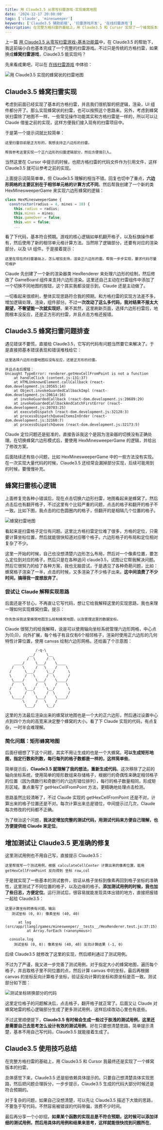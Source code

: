 ```yaml
---
title: 用 Claude3.5 从零写扫雷游戏-实现蜂窝地图
date: '2024-12-17 20:00:00'
tags: ['claude', 'minesweeper']
keywords: ['Claude3.5 辅助前端', '扫雷游戏开发', '在线扫雷游戏']
description: 在完整方格扫雷的基础上，用 Claude3.5 和 Cursor 实现了一个蜂窝版本的扫雷。只要自己想清楚具体实现思路，然后把问题合理拆分，一步步提示，Claude3.5 生成的代码大部分时候还是符合预期的。遇到复杂问题，可以先让 Claude3.5 描述下大致的思路，不要急于写代码，不然容易被错误的代码带偏，浪费不少时间。
---
```


上一篇 [用 Claude3.5 从零写扫雷游戏-基本功能篇](https://games.programnotes.cn/zh/blog/minesweeper)中，在 Claude3.5 的帮助下，我这前端小白也基本完成了一个完整的扫雷游戏。不过只是传统的方格扫雷，如果换成**蜂窝扫雷游戏**，Claude3.5 能实现吗？

先来看成果吧，可以在 [在线扫雷游戏](https://games.programnotes.cn/zh/games/minesweeper) 中体验：

![用 Claude3.5 实现的蜂窝状的扫雷地图](https://slefboot-1251736664.file.myqcloud.com/20241217_ai_gallery_minesweeper2_cover.png)

## Claude3.5 蜂窝扫雷实现

考虑到前面已经实现了基本的方格扫雷，并且我们很机智的把逻辑，渲染，UI 组件都分开了。那么实现蜂窝状的扫雷，也可以按照这个思路来。另外，考虑到蜂窝状扫雷除了地图不一样，一些常见操作功能其实和方格扫雷是一样的，所以可以让 Claude 借鉴之前的实现，这样方便我们接入现有的扫雷项目中。

于是第一个提示词就比较简单：

```
这里扫雷目前是正方形的，我想支持正六边形的扫雷。

帮我参考这里实现一个正六边形的扫雷逻辑部分，然后方便我引入。
```

当然这里在 Cursor 中提示的时候，也把方格扫雷的代码文件作为引用文件，这样 Claude3.5 就可以参考之前的实现。

上面提示词简简单单，但 Claude3.5 理解的相当不错。回复也切中了重点，**六边形网格的主要区别在于相邻单元格的计算方式不同**。然后帮我创建了一个新的类 HexMinesweeperGame 来实现六边形蜂窝的逻辑：

```javascript
class HexMinesweeperGame {
  constructor(radius = 4, mines = 10) {
    this.radius = radius;
    this.mines = mines;
    this.gameOver = false;
    this.won = false;
    ...
```

看了下代码，基本符合预期。游戏的核心逻辑如单机翻开格子，以及标旗操作都有，然后使用了新的相邻单元格计算方法。当然除了逻辑部分，还要有对应的渲染部分，以及 UI 组件。于是接着提示：

```
这里在现在的扫雷基础上，怎么增加支持，渲染正六边形的雷。帮我一步步实现，要求代码尽量可维护
```

Claude 先创建了一个新的渲染器类 HexRenderer 来处理六边形的绘制，然后修改了 GameBoard 组件来支持六边形渲染。这里还自己主动在扫雷组件中添加了一个切换不同地图的按钮，这个其实我都没提示到，Claude 还是主动做了。

一切看起来很顺利，整体实现思路符合我的预期。和方格扫雷的实现方法差不多，增加逻辑处理，渲染，组件部分。不过**一次改动了这么多代码，我对结果不报太大期望，不奢望能一次就实现好**。果不其然，这里刷新页面，选择六边形扫雷后，地图根本没反应，还是正方形的扫雷，并且点击方格还报错。

## Claude3.5 蜂窝扫雷问题排查

遇见错误不要慌，直接给 Claude3.5，它写的代码有问题当然要它来解决了。于是直接把基本错误表现和错误堆栈给它：

```
这里选择六边形扫雷地图后没有反应，还是正方形的扫雷。

并且点击后报错：
Uncaught TypeError: renderer.getHexCellFromPoint is not a function
    at handleClick (content.js:131:37)
    at HTMLUnknownElement.callCallback (react-dom.development.js:20565:14)
    at Object.invokeGuardedCallbackImpl (react-dom.development.js:20614:16)
    at invokeGuardedCallback (react-dom.development.js:20689:29)
    at invokeGuardedCallbackAndCatchFirstError (react-dom.development.js:20703:25)
    at executeDispatch (react-dom.development.js:32128:3)
    at processDispatchQueueItemsInOrder (react-dom.development.js:32160:7)
    at processDispatchQueue (react-dom.development.js:32173:5)
```

Claude 定位问题还是挺准的，直接告诉我这个是因为渲染器的切换没有正确处理。在切换蜂窝六边形模式后，要使用 HexMinesweeperGame 的逻辑，并给出了修改方案。

后面陆续还有些小问题，比如 HexMinesweeperGame 中的一些方法没有实现。在一次实现大量代码的时候，Claude3.5 还经常会漏掉部分实现，后续可能用到的时候，要慢慢补充。

## 蜂窝扫雷核心逻辑

上面修复完各种小错误后，现在点击切换六边形扫雷，地图看起来是蜂窝了。然后点击后也有翻开格子，不过这里有个比较严重的问题，点击的格子和翻开的格子不一致。比如下图，我点击的红色圆圈内的格子，但翻开的是相隔几个位置的格子。

![蜂窝扫雷地图](https://slefboot-1251736664.file.myqcloud.com/20241217_ai_gallery_minesweeper2_hex.png)

看起来是扫雷格子定位有问题。这里比方格扫雷定位难了很多，方格的定位，只需要计算坐标位置，然后就能很快知道对应哪个格子。六边形格子的布局和定位相对复杂了不少。

这里一开始的时候，自己也没想清楚六边形怎么布局，然后对一个像素位置，要怎么定位到对应的格子。然后只是在各种追问 claude3.5，试图让它帮我解决问题。然后它很努力的给了各种方案，我也无脑尝试，于是遇见了各种奇葩问题，比如：蜂窝格子渲染了一半，点击的时候，又多渲染了不少格子出来。**这中间浪费了不少时间，搞得我一度想放弃了**。

### 尝试让 Claude 解释实现思路

后面还是不甘心，不再直让它写代码，想让它给我解释这里的实现思路，我也来理一理如何实现蜂窝扫雷。提示：

```
你先告诉我这里蜂窝地图怎么绘制蜂窝地图，以及管理这里的数据坐标。
```

Claude 很努力的给我解释，说是可以使用轴向坐标系统管理六边形网格，中心点为(0,0)，向外扩展，每个格子有且仅有6个相邻格子，渲染时使用正六边形的几何特性计算位置，使用 canvas 绘制六边形网格。还给画了个示意图：

```
              /-q-\
           __/     \__
          /  \     /  \
    ____/     \___/    \____
   /    \     /   \    /    \
  /      \___/     \__/      \
  \      /   \     /  \      /
   \____/     \___/    \____/
   /    \     /   \    /    \
  /      \___/     \__/      \
  \      /   \     /  \      /
   \____/     \___/    \____/
        \     /   \    /
         \___/     \__/
```

这里的方法最后渲染出来的蜂窝状地图也是一个大的正六边形，然后通过设置中心点到四个方向的高宽来决定整个蜂窝的大小。看了下 Claude 实现的代码，有点复杂，一时半会难理解。

### 简化问题：矩形蜂窝地图

后面仔细想了下这个问题，其实不用让生成的也是一个大蜂窝。**可以生成矩形地图，指定行数和列数，每行每列的格子数都是一样的，这样简单些**。

简单提示后，**Claude3.5 就理解了我的想法，重新生成代码**。这次移除了之前的轴向坐标系统，使用简单的矩形数组来存储格子，根据行的奇偶性来确定相邻格子的位置（因为偶数行和奇数行的六边形错位排列），每行的格子数量相同，形成矩形区域。重点重写了 getHexCellFromPoint 方法，更精确地处理点击检测。

思路虽然比较清晰了，不过 Claude 实现的 getHexCellFromPoint 还是不对，计算出来的格子位置还是不对。每次计算出来总是错位，中间提示过几次，Claude 每次修改的代码都不正确。

为了根治这个问题，**我决定增加完整的测试代码，用测试代码来方便自己理解，也方便提供给 Claude 来定位**。

## 增加测试让 Claude3.5 更准确的修复

这里测试用例也不用自己写，直接提示 Claude3.5：

```
这里帮我写一个测试用例，根据 calculateCellCenter 计算出来的像素位置，能用 getHexCellFromPoint 反向得到 坐标 row,col
```

于是就实现了一些基本的测试套件，验证从格子坐标到像素再回到格子坐标的准确性，这里测试了不同位置的格子，以及边缘的格子。**添加测试用例的时候，我也加了些日志，方便定位**。运行测试后，很容易就能发现具体出错的地方，直接把报错一起给 Claude3.5：

```
这里计算坐标转换有问题，输出
   测试坐标 (0, 0): 像素坐标 (40, 40)

      at log (src/app/[lang]/games/minesweeper/__tests__/HexRenderer.test.js:37:15)
          at Array.forEach (<anonymous>)

  console.log
    测试坐标 (0, 0): 像素坐标 (40, 40) 反向计算结果 (-1, 0)
```

后续 Claude3.5 就修改了这里的实现，然后顺利通过了测试用例。

不过为了严谨，我又进一步完善了测试用例，对于指定大小的蜂窝地图，遍历每个格子，并且取格子里不同位置的点，然后计算 canvas 中的坐标，最后再根据 canvas 的坐标反向计算格子坐标，验证反向计算的坐标和原坐标是否一致。测试部分如下图：

![测试坐标转换部分的代码](https://slefboot-1251736664.file.myqcloud.com/20241217_ai_gallery_minesweeper2_test.png)

这里定位格子的问题解决后，点击格子，翻开格子就正常了。后面又让 Claude 对蜂窝地雷的核心逻辑部分生成了更多测试用例，这样后续改动心里也有底些。

不过这里顺便提下，**Claude3.5 有时候会生成一些过于肤浅的测试用例，这里还是需要自己去思考怎么设计有效的测试用例**。好在只要想清楚思路，简单提示清楚，基本不用自己写代码，Claude3.5 就能接着生成了。

## Claude3.5 使用技巧总结

在完整方格扫雷的基础上，用 Claude3.5 和 Cursor 我最终还是实现了一个蜂窝版本的扫雷。

总体感觉下来，Claude3.5 还是挺依赖具体提示的。只要自己想清楚具体实现思路，然后把问题合理拆分，一步步提示，Claude3.5 生成的代码大部分时候还是符合预期的。

对于复杂的问题，如果自己没想清楚，可以先让 Claude3.5 描述下大致的思路，不要急于写代码，不然容易被错误的代码带偏，浪费不少时间。

最后再分享一个小妙招，**如果某个函数的实现总是不符合预期，这时候可以添加详细的测试用例，然后用具体的用例和结果来思考，这样就能很快找到问题所在**。
